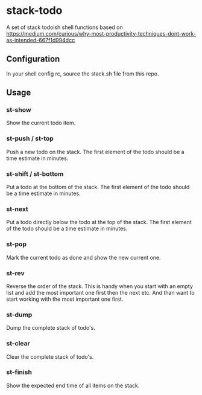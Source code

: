# stack-todo

A set of stack todoish shell functions based on
<https://medium.com/curious/why-most-productivity-techniques-dont-work-as-intended-667f1d994dcc>

## Configuration

In your shell config rc, source the stack.sh file from this repo.

## Usage

### st-show

Show the current todo item.

### st-push / st-top

Push a new todo on the stack. The first element of the todo
should be a time estimate in minutes.

### st-shift / st-bottom

Put a todo at the bottom of the stack. The first element of the todo
should be a time estimate in minutes.

### st-next

Put a todo directly below the todo at the top of the stack. The first element
of the todo should be a time estimate in minutes.

### st-pop

Mark the current todo as done and show the new current one.

### st-rev

Reverse the order of the stack. This is handy when you start with an empty list
and add the most important one first then the next etc. And than want to start
working with the most important one first.

### st-dump

Dump the complete stack of todo's.

### st-clear

Clear the complete stack of todo's.

### st-finish

Show the expected end time of all items on the stack.
